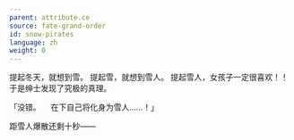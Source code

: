 ```yaml
---
parent: attribute.ce
source: fate-grand-order
id: snow-pirates
language: zh
weight: 0
---
```


提起冬天，就想到雪。
提起雪，就想到雪人。
提起雪人，女孩子一定很喜欢！！
于是绅士发现了究极的真理。

「没错。
　在下自己将化身为雪人……！」

距雪人爆散还剩十秒——
